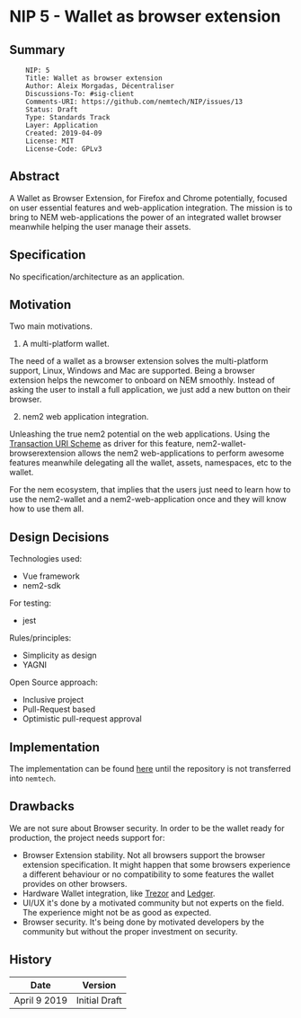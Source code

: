# NIP 5 - Wallet as browser extension

## Summary

```
    NIP: 5
    Title: Wallet as browser extension
    Author: Aleix Morgadas, Décentraliser
    Discussions-To: #sig-client
    Comments-URI: https://github.com/nemtech/NIP/issues/13
    Status: Draft
    Type: Standards Track
    Layer: Application
    Created: 2019-04-09
    License: MIT
    License-Code: GPLv3
```

## Abstract

A Wallet as Browser Extension, for Firefox and Chrome potentially, focused on user essential features and web-application integration. The mission is to bring to NEM web-applications the power of an integrated wallet browser meanwhile helping the user manage their assets.

## Specification

No specification/architecture as an application.

## Motivation

Two main motivations.

1. A multi-platform wallet.

The need of a wallet as a browser extension solves the multi-platform support, Linux, Windows and Mac are supported. Being a browser extension helps the newcomer to onboard on NEM smoothly. Instead of asking the user to install a full application, we just add a new button on their browser.

2. nem2 web application integration.

Unleashing the true nem2 potential on the web applications. Using the [Transaction URI Scheme](https://github.com/nemtech/NIP/pull/7) as driver for this feature, nem2-wallet-browserextension allows the nem2 web-applications to perform awesome features meanwhile delegating all the wallet, assets, namespaces, etc to the wallet.

For the nem ecosystem, that implies that the users just need to learn how to use the nem2-wallet and a nem2-web-application once and they will know how to use them all.

## Design Decisions

Technologies used:

- Vue framework
- nem2-sdk

For testing:

- jest

Rules/principles:

- Simplicity as design
- YAGNI

Open Source approach:

- Inclusive project
- Pull-Request based
- Optimistic pull-request approval

## Implementation

The implementation can be found [here](https://github.com/aleixmorgadas/nem2-wallet-browserextension) until the repository is not transferred into `nemtech`.

## Drawbacks

We are not sure about Browser security. In order to be the wallet ready for production, the project needs support for:

- Browser Extension stability. Not all browsers support the browser extension specification. It might happen that some browsers experience a different behaviour or no compatibility to some features the wallet provides on other browsers.
- Hardware Wallet integration, like [Trezor](https://trezor.io/) and [Ledger](https://www.ledger.com/).
- UI/UX it's done by a motivated community but not experts on the field. The experience might not be as good as expected.
- Browser security. It's being done by motivated developers by the community but without the proper investment on security.


## History

| **Date**      | **Version**   |
| ------------- | ------------- |
| April 9 2019    | Initial Draft |
